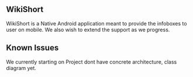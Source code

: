 
## WikiShort

WikiShort is a Native Android application meant to provide the infoboxes to user on mobile. We also wish to extend the support as we progress.

## Known Issues

We currently starting on Project dont have concrete architecture, class diagram yet. 

